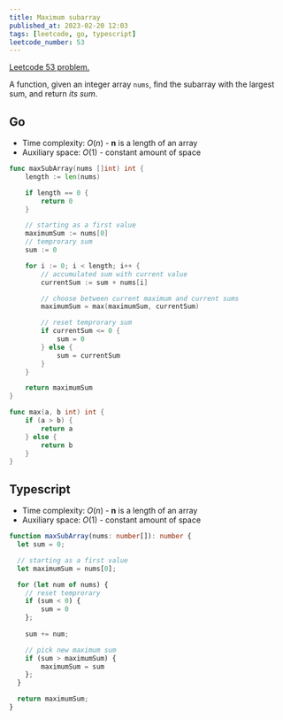 ```yaml
---
title: Maximum subarray
published_at: 2023-02-20 12:03
tags: [leetcode, go, typescript]
leetcode_number: 53
---
```


[Leetcode 53 problem.](https://leetcode.com/problems/maximum-subarray/)

A function, given an integer array `nums`, find the subarray with the largest sum, and return _its sum_.

## Go

- Time complexity: $O(n)$ - **n** is a length of an array
- Auxiliary space: $O(1)$ - constant amount of space

```go
func maxSubArray(nums []int) int {
    length := len(nums)

	if length == 0 {
		return 0
	}

    // starting as a first value
	maximumSum := nums[0]
    // temprorary sum
	sum := 0

	for i := 0; i < length; i++ {
        // accumulated sum with current value
		currentSum := sum + nums[i]

        // choose between current maximum and current sums
		maximumSum = max(maximumSum, currentSum)

        // reset temprorary sum
		if currentSum <= 0 {
			sum = 0
		} else {
			sum = currentSum
		}
	}

	return maximumSum
}

func max(a, b int) int {
	if (a > b) {
        return a
    } else {
        return b
    }
}
```

## Typescript

- Time complexity: $O(n)$ - **n** is a length of an array
- Auxiliary space: $O(1)$ - constant amount of space

```typescript
function maxSubArray(nums: number[]): number {
  let sum = 0;

  // starting as a first value
  let maximumSum = nums[0];

  for (let num of nums) {
    // reset temprorary
    if (sum < 0) {
        sum = 0
    };
    
    sum += num;

	// pick new maximum sum
    if (sum > maximumSum) {
        maximumSum = sum
    };
  }

  return maximumSum;
}
```